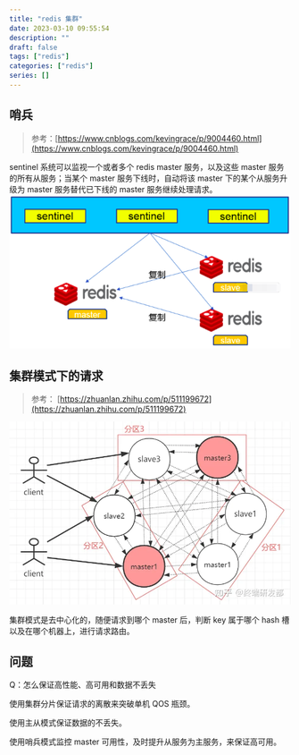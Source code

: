 ```yaml
---
title: "redis 集群"
date: 2023-03-10 09:55:54
description: ""
draft: false
tags: ["redis"]
categories: ["redis"]
series: []
---
```


## 哨兵

> 参考：[https://www.cnblogs.com/kevingrace/p/9004460.html](https://www.cnblogs.com/kevingrace/p/9004460.html)

sentinel 系统可以监视一个或者多个 redis master 服务，以及这些 master 服务的所有从服务；当某个 master 服务下线时，自动将该 master 下的某个从服务升级为 master 服务替代已下线的 master 服务继续处理请求。
![](https://raw.githubusercontent.com/zzkrix/blog-images/main/assets/image-20230310095645257.png)

## 集群模式下的请求

> 参考： [https://zhuanlan.zhihu.com/p/511199672](https://zhuanlan.zhihu.com/p/511199672)

![](https://raw.githubusercontent.com/zzkrix/blog-images/main/assets/image-20230310102213209.png)

集群模式是去中心化的，随便请求到哪个 master 后，判断 key 属于哪个 hash 槽以及在哪个机器上，进行请求路由。

## 问题

Q：怎么保证高性能、高可用和数据不丢失

使用集群分片保证请求的离散来突破单机 QOS 瓶颈。

使用主从模式保证数据的不丢失。

使用哨兵模式监控 master 可用性，及时提升从服务为主服务，来保证高可用。
